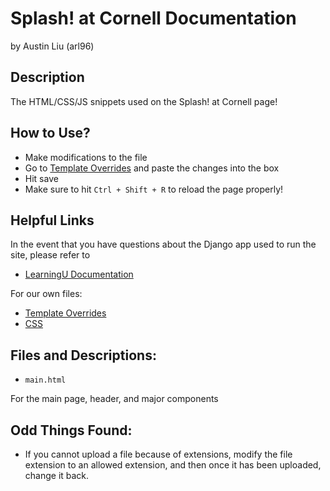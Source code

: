 # Splash! at Cornell Documentation
by Austin Liu (arl96)

## Description
The HTML/CSS/JS snippets used on the Splash! at Cornell page!

## How to Use?
* Make modifications to the file
* Go to [Template Overrides](https://cornell.learningu.org/admin/utils/templateoverride/) and paste the changes into the box
* Hit save
* Make sure to hit ``` Ctrl + Shift + R ``` to reload the page properly!

## Helpful Links
In the event that you have questions about the Django app used to run the site, please refer to 

* [LearningU Documentation](http://wiki.learningu.org/How_to_use_the_website)

For our own files: 

* [Template Overrides](https://cornell.learningu.org/admin/utils/templateoverride/)
* [CSS](https://cornell.learningu.org/admin/filebrowser/browse/?&dir=styles)

## Files and Descriptions:
* ```main.html```

For the main page, header, and major components

## Odd Things Found:
* If you cannot upload a file because of extensions, modify the file extension to an allowed extension, and then once it has been uploaded, change it back.
